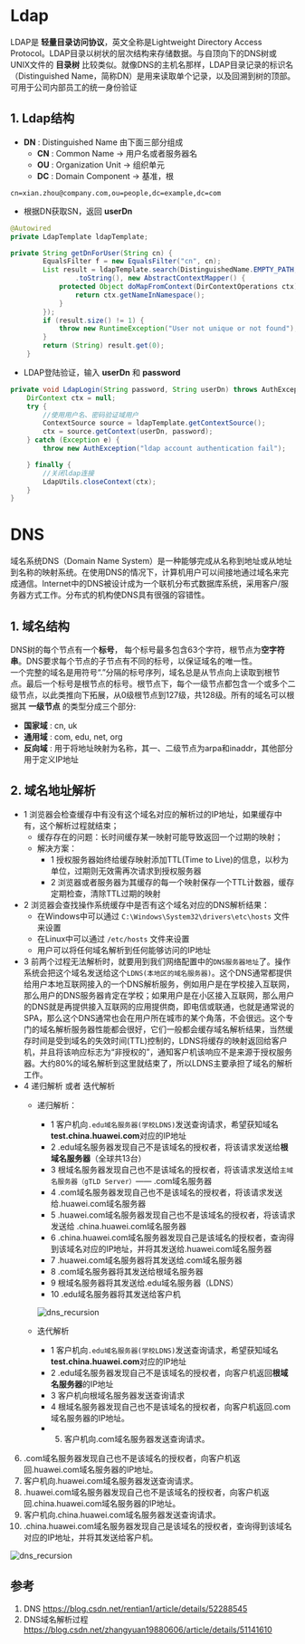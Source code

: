 # Ldap
LDAP是 **轻量目录访问协议**，英文全称是Lightweight Directory Access Protocol。LDAP目录以树状的层次结构来存储数据。与自顶向下的DNS树或UNIX文件的 **目录树** 比较类似。就像DNS的主机名那样，LDAP目录记录的标识名（Distinguished Name，简称DN）是用来读取单个记录，以及回溯到树的顶部。可用于公司内部员工的统一身份验证

## 1. Ldap结构
* **DN** : Distinguished Name 由下面三部分组成
    * **CN** : Common Name -> 用户名或者服务器名
    * **OU** : Organization Unit -> 组织单元
    * **DC** : Domain Component -> 基准，根

```
cn=xian.zhou@company.com,ou=people,dc=example,dc=com
```

* 根据DN获取SN，返回 **userDn**

```java
@Autowired
private LdapTemplate ldapTemplate;

private String getDnForUser(String cn) {
        EqualsFilter f = new EqualsFilter("cn", cn);
        List result = ldapTemplate.search(DistinguishedName.EMPTY_PATH, f
                .toString(), new AbstractContextMapper() {
            protected Object doMapFromContext(DirContextOperations ctx) {
                return ctx.getNameInNamespace();
            }
        });
        if (result.size() != 1) {
            throw new RuntimeException("User not unique or not found");
        }
        return (String) result.get(0);
    }
```
* LDAP登陆验证，输入 **userDn** 和 **password**

```java
private void LdapLogin(String password, String userDn) throws AuthException {
    DirContext ctx = null;
    try {
        //使用用户名、密码验证域用户
        ContextSource source = ldapTemplate.getContextSource();
        ctx = source.getContext(userDn, password);
    } catch (Exception e) {
        throw new AuthException("ldap account authentication fail");

    } finally {
        //关闭ldap连接
        LdapUtils.closeContext(ctx);
    }
}
```

# DNS
域名系统DNS（Domain Name System）是一种能够完成从名称到地址或从地址到名称的映射系统。在使用DNS的情况下，计算机用户可以间接地通过域名来完成通信。Internet中的DNS被设计成为一个联机分布式数据库系统，采用客户/服务器方式工作。分布式的机构使DNS具有很强的容错性。
## 1. 域名结构
DNS树的每个节点有一个**标号**， 每个标号最多包含63个字符，根节点为**空字符串**。DNS要求每个节点的子节点有不同的标号，以保证域名的唯一性。 <br/>
一个完整的域名是用符号“.”分隔的标号序列，域名总是从节点向上读取到根节点。最后一个标号是根节点的标号。根节点下，每个一级节点都包含一个或多个二级节点，以此类推向下拓展，从0级根节点到127级，共128级。所有的域名可以根据其 **一级节点** 的类型分成三个部分:
*   **国家域** : cn, uk
*   **通用域** : com, edu, net, org
*   **反向域** : 用于将地址映射为名称，其一、二级节点为arpa和inaddr，其他部分用于定义IP地址

## 2. 域名地址解析
* 1 浏览器会检查缓存中有没有这个域名对应的解析过的IP地址，如果缓存中有，这个解析过程就结束；
  * 缓存存在的问题：长时间缓存某一映射可能导致返回一个过期的映射；
  * 解决方案：
    * 1 授权服务器始终给缓存映射添加TTL(Time to Live)的信息，以秒为单位，过期则无效需再次请求到授权服务器
    * 2 浏览器或者服务器为其缓存的每一个映射保存一个TTL计数器，缓存定期检查，清除TTL过期的映射
* 2 浏览器会查找操作系统缓存中是否有这个域名对应的DNS解析结果：
  * 在Windows中可以通过 ```C:\Windows\System32\drivers\etc\hosts``` 文件来设置
  * 在Linux中可以通过 ```/etc/hosts``` 文件来设置
  * 用户可以将任何域名解析到任何能够访问的IP地址
* 3 前两个过程无法解析时，就要用到我们网络配置中的```DNS服务器地址```了。操作系统会把这个域名发送给这个```LDNS(本地区的域名服务器)```。这个DNS通常都提供给用户本地互联网接入的一个DNS解析服务，例如用户是在学校接入互联网，那么用户的DNS服务器肯定在学校；如果用户是在小区接入互联网，那么用户的DNS就是再提供接入互联网的应用提供商，即电信或联通，也就是通常说的SPA，那么这个DNS通常也会在用户所在城市的某个角落，不会很远。这个专门的域名解析服务器性能都会很好，它们一般都会缓存域名解析结果，当然缓存时间是受到域名的失效时间(TTL)控制的，LDNS将缓存的映射返回给客户机，并且将该响应标志为“非授权的”，通知客户机该响应不是来源于授权服务器。大约80%的域名解析到这里就结束了，所以LDNS主要承担了域名的解析工作。
* 4 递归解析 或者 迭代解析
  * 递归解析：
    * 1 客户机向```.edu域名服务器(学校LDNS)```发送查询请求，希望获知域名**test.china.huawei.com**对应的IP地址
    * 2 .edu域名服务器发现自己不是该域名的授权者，将该请求发送给**根域名服务器**（全球共13台）
    * 3 根域名服务器发现自己也不是该域名的授权者，将该请求发送给```主域名服务器（gTLD Server）```—— .com域名服务器
    * 4 .com域名服务器发现自己也不是该域名的授权者，将该请求发送给.huawei.com域名服务器
    * 5 .huawei.com域名服务器发现自己也不是该域名的授权者，将该请求发送给 .china.huawei.com域名服务器
    * 6 .china.huawei.com域名服务器发现自己是该域名的授权者，查询得到该域名对应的IP地址，并将其发送给.huawei.com域名服务器
    * 7 .huawei.com域名服务器将其发送给.com域名服务器
    * 8 .com域名服务器将其发送给根域名服务器
    * 9 根域名服务器将其发送给.edu域名服务器（LDNS）
    * 10 .edu域名服务器将其发送给客户机

    ![dns_recursion](https://raw.githubusercontent.com/XianZhou/Tips/master/img/jotting/ldap/dns_recursion.jpg)

  * 迭代解析
    * 1 客户机向```.edu域名服务器(学校LDNS)```发送查询请求，希望获知域名**test.china.huawei.com**对应的IP地址
    * 2 .edu域名服务器发现自己不是该域名的授权者，向客户机返回**根域名服务器**的IP地址
    * 3 客户机向根域名服务器发送查询请求
    * 4 根域名服务器发现自己也不是该域名的授权者，向客户机返回.com域名服务器的IP地址。
    * 5. 客户机向.com域名服务器发送查询请求。
6. .com域名服务器发现自己也不是该域名的授权者，向客户机返回.huawei.com域名服务器的IP地址。
7. 客户机向.huawei.com域名服务器发送查询请求。
8. .huawei.com域名服务器发现自己也不是该域名的授权者，向客户机返回.china.huawei.com域名服务器的IP地址。
9. 客户机向.china.huawei.com域名服务器发送查询请求。
10. .china.huawei.com域名服务器发现自己是该域名的授权者，查询得到该域名对应的IP地址，并将其发送给客户机。

![dns_recursion](https://raw.githubusercontent.com/XianZhou/Tips/master/img/jotting/ldap/dns_iteration.jpg)

## 参考
1. DNS https://blog.csdn.net/rentian1/article/details/52288545 <br/>
2. DNS域名解析过程 https://blog.csdn.net/zhangyuan19880606/article/details/51141610 <br/>
